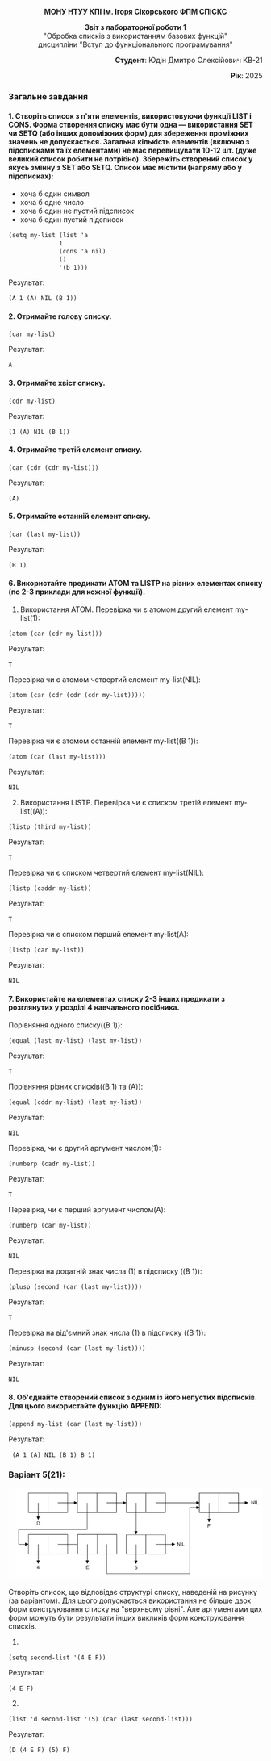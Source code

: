  <p align="center"><b>МОНУ НТУУ КПІ ім. Ігоря Сікорського ФПМ СПіСКС</b></p>
 <p align="center">
 <b>Звіт з лабораторної роботи 1</b><br/>
 "Обробка списків з використанням базових функцій"<br/>
 дисципліни "Вступ до функціонального програмування"
 </p>
 <p align="right"><b>Студент</b>: Юдін Дмитро Олексійович КВ-21</p>
 <p align="right"><b>Рік</b>: 2025</p>
 
### Загальне завдання
 
####  1. Створіть список з п'яти елементів, використовуючи функції LIST і CONS. Форма створення списку має бути одна — використання SET чи SETQ  (або інших допоміжних форм) для збереження проміжних значень не допускається. Загальна кількість елементів (включно з підсписками та їх елементами) не має перевищувати 10-12 шт. (дуже великий список робити не потрібно). Збережіть створений список у якусь змінну з SET або SETQ. Список має містити (напряму або у підсписках):
- хоча б один символ
- хоча б одне число
- хоча б один не пустий підсписок
- хоча б один пустий підсписок
```
(setq my-list (list 'a
              1
              (cons 'a nil)
              ()
              '(b 1)))
```
Результат:
```
(A 1 (A) NIL (B 1))
```
####  2. Отримайте голову списку.
```
(car my-list)
```
Результат:
```
A
```
####  3. Отримайте хвіст списку.
```
(cdr my-list)
```
Результат:
```
(1 (A) NIL (B 1))
```
####  4. Отримайте третій елемент списку.
```
(car (cdr (cdr my-list)))
```
Результат:
```
(A) 
```
####  5. Отримайте останній елемент списку.
```
(car (last my-list))
```
Результат:
```
(B 1) 
```
####  6. Використайте предикати ATOM та LISTP на різних елементах списку (по 2-3 приклади для кожної функції).
1. Використання ATOM.
Перевірка чи є атомом другий елемент my-list(1):
```
(atom (car (cdr my-list)))
```
Результат:
```
T
```
Перевірка чи є атомом четвертий елемент my-list(NIL):
```
(atom (car (cdr (cdr (cdr my-list)))))
```
Результат:
```
T
```
Перевірка чи є атомом останній елемент my-list((B 1)):
```
(atom (car (last my-list)))
```
Результат:
```
NIL
```
2. Використання LISTP.
Перевірка чи є списком третій елемент my-list((A)):
```
(listp (third my-list))
```
Результат:
```
T
```
Перевірка чи є списком четвертий елемент my-list(NIL):
```
(listp (caddr my-list))
```
Результат:
```
T
```
Перевірка чи є списком перший елемент my-list(A):
```
(listp (car my-list))
```
Результат:
```
NIL
```
####  7. Використайте на елементах списку 2-3 інших предикати з розглянутих у розділі 4 навчального посібника.
Порівняння одного списку((B 1)):
```
(equal (last my-list) (last my-list))
```
Результат:
```
T
```
Порівняння різних списків((B 1) та (A)):
```
(equal (cddr my-list) (last my-list))
```
Результат:
```
NIL
```
Перевірка, чи є другий аргумент числом(1):
```
(numberp (cadr my-list))
```
Результат:
```
T
```
Перевірка, чи є перший аргумент числом(A):
```
(numberp (car my-list))
```
Результат:
```
NIL
```
Перевірка на додатній знак числа (1) в підсписку ((B 1)):
```
(plusp (second (car (last my-list))))
```
Результат:
```
T
```
Перевірка на від'ємний знак числа (1) в підсписку ((B 1)):
```
(minusp (second (car (last my-list))))
```
Результат:
```
NIL
```
####  8. Об'єднайте створений список з одним із його непустих підсписків. Для цього використайте функцію APPEND:
```
(append my-list (car (last my-list)))
```
Результат:
```
 (A 1 (A) NIL (B 1) B 1)
```
### Варіант 5(21):
<p align="center">
 <img src="5_var.jpg">
</p>
Створіть список, що відповідає структурі списку, наведеній на рисунку (за варіантом).
Для цього допускається використання не більше двох форм  конструювання списку на "верхньому рівні". Але аргументами цих форм можуть бути результати інших викликів форм конструювання списків. 

1.
```
(setq second-list '(4 E F))
```
Результат:
```
(4 E F)
```

2.
```
(list 'd second-list '(5) (car (last second-list)))
```
Результат:
```
(D (4 E F) (5) F)
```
